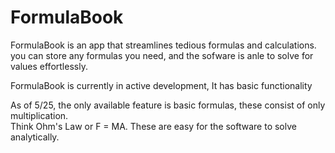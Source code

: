 # FormulaBook  
FormulaBook is an app that streamlines tedious formulas and calculations.  
you can store any formulas you need, and the sofware is anle to solve for values effortlessly.  

FormulaBook is currently in active development, It has basic functionality

As of 5/25, the only available feature is basic formulas, these consist of only multiplication.  
Think Ohm's Law or F = MA. These are easy for the software to solve analytically. 
